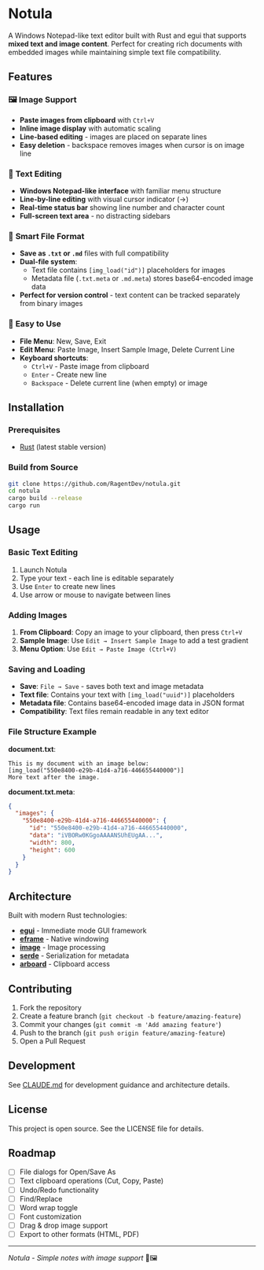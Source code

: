 # Notula

A Windows Notepad-like text editor built with Rust and egui that supports **mixed text and image content**. Perfect for creating rich documents with embedded images while maintaining simple text file compatibility.

## Features

### 🖼️ **Image Support**
- **Paste images from clipboard** with `Ctrl+V`
- **Inline image display** with automatic scaling
- **Line-based editing** - images are placed on separate lines
- **Easy deletion** - backspace removes images when cursor is on image line

### 📝 **Text Editing**
- **Windows Notepad-like interface** with familiar menu structure
- **Line-by-line editing** with visual cursor indicator (→)
- **Real-time status bar** showing line number and character count
- **Full-screen text area** - no distracting sidebars

### 💾 **Smart File Format**
- **Save as `.txt` or `.md`** files with full compatibility
- **Dual-file system**: 
  - Text file contains `[img_load("id")]` placeholders for images
  - Metadata file (`.txt.meta` or `.md.meta`) stores base64-encoded image data
- **Perfect for version control** - text content can be tracked separately from binary images

### 🎯 **Easy to Use**
- **File Menu**: New, Save, Exit
- **Edit Menu**: Paste Image, Insert Sample Image, Delete Current Line
- **Keyboard shortcuts**: 
  - `Ctrl+V` - Paste image from clipboard
  - `Enter` - Create new line
  - `Backspace` - Delete current line (when empty) or image

## Installation

### Prerequisites
- [Rust](https://rustup.rs/) (latest stable version)

### Build from Source
```bash
git clone https://github.com/RagentDev/notula.git
cd notula
cargo build --release
cargo run
```

## Usage

### Basic Text Editing
1. Launch Notula
2. Type your text - each line is editable separately
3. Use `Enter` to create new lines
4. Use arrow or mouse to navigate between lines

### Adding Images
1. **From Clipboard**: Copy an image to your clipboard, then press `Ctrl+V`
2. **Sample Image**: Use `Edit → Insert Sample Image` to add a test gradient
3. **Menu Option**: Use `Edit → Paste Image (Ctrl+V)` 

### Saving and Loading
- **Save**: `File → Save` - saves both text and image metadata
- **Text file**: Contains your text with `[img_load("uuid")]` placeholders
- **Metadata file**: Contains base64-encoded image data in JSON format
- **Compatibility**: Text files remain readable in any text editor

### File Structure Example
**document.txt**:
```
This is my document with an image below:
[img_load("550e8400-e29b-41d4-a716-446655440000")]
More text after the image.
```

**document.txt.meta**:
```json
{
  "images": {
    "550e8400-e29b-41d4-a716-446655440000": {
      "id": "550e8400-e29b-41d4-a716-446655440000",
      "data": "iVBORw0KGgoAAAANSUhEUgAA...",
      "width": 800,
      "height": 600
    }
  }
}
```

## Architecture

Built with modern Rust technologies:
- **[egui](https://github.com/emilk/egui)** - Immediate mode GUI framework
- **[eframe](https://github.com/emilk/egui/tree/master/crates/eframe)** - Native windowing
- **[image](https://github.com/image-rs/image)** - Image processing
- **[serde](https://serde.rs/)** - Serialization for metadata
- **[arboard](https://github.com/1Password/arboard)** - Clipboard access

## Contributing

1. Fork the repository
2. Create a feature branch (`git checkout -b feature/amazing-feature`)
3. Commit your changes (`git commit -m 'Add amazing feature'`)
4. Push to the branch (`git push origin feature/amazing-feature`)
5. Open a Pull Request

## Development

See [CLAUDE.md](CLAUDE.md) for development guidance and architecture details.

## License

This project is open source. See the LICENSE file for details.

## Roadmap

- [ ] File dialogs for Open/Save As
- [ ] Text clipboard operations (Cut, Copy, Paste)
- [ ] Undo/Redo functionality
- [ ] Find/Replace
- [ ] Word wrap toggle
- [ ] Font customization
- [ ] Drag & drop image support
- [ ] Export to other formats (HTML, PDF)

---

*Notula - Simple notes with image support* 📝🖼️
